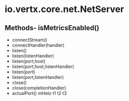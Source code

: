 # io.vertx.core.net.NetServer
## Methods- isMetricsEnabled()
- connectStream()
- connectHandler(handler)
- listen()
- listen(listenHandler)
- listen(port,host)
- listen(port,host,listenHandler)
- listen(port)
- listen(port,listenHandler)
- close()
- close(completionHandler)
- actualPort()
mHelo  t1
t2
t3
